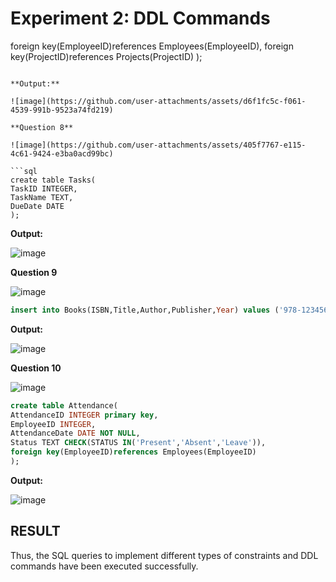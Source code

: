 # Experiment 2: DDL Commands
foreign key(EmployeeID)references Employees(EmployeeID),
foreign key(ProjectID)references Projects(ProjectID)
);
```

**Output:**

![image](https://github.com/user-attachments/assets/d6f1fc5c-f061-4539-991b-9523a74fd219)

**Question 8**

![image](https://github.com/user-attachments/assets/405f7767-e115-4c61-9424-e3ba0acd99bc)

```sql
create table Tasks(
TaskID INTEGER,
TaskName TEXT,
DueDate DATE
);
```

**Output:**

![image](https://github.com/user-attachments/assets/0137f4f3-3e2a-4fb6-b011-735abe10642e)

**Question 9**

![image](https://github.com/user-attachments/assets/a72e8aa6-dc9f-4537-9577-79e16d0a8fae)

```sql
insert into Books(ISBN,Title,Author,Publisher,Year) values ('978-1234567890','Data Science Essentials','Jane Doe','TechBooks',2024);
```

**Output:**

![image](https://github.com/user-attachments/assets/f557b942-4863-43c4-9bd9-e8d39f2edfd8)

**Question 10**

![image](https://github.com/user-attachments/assets/6e68dffe-111b-4a6f-bd89-354955a95bde)

```sql
create table Attendance(
AttendanceID INTEGER primary key,
EmployeeID INTEGER,
AttendanceDate DATE NOT NULL,
Status TEXT CHECK(STATUS IN('Present','Absent','Leave')),
foreign key(EmployeeID)references Employees(EmployeeID)
);
```

**Output:**

![image](https://github.com/user-attachments/assets/1c807311-9fa3-4dae-8267-9d65c408c13e)

## RESULT
Thus, the SQL queries to implement different types of constraints and DDL commands have been executed successfully.
